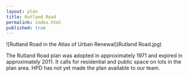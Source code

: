 ```yaml
---
layout: plan
title: Rutland Road
permalink: index.html
published: true
---
```


![Rutland Road in the Atlas of Urban Renewal](Rutland Road.jpg)

The Rutland Road plan was adopted in approximately 1971 and expired in approximately 2011. It calls for residential and public space on lots in the plan area. HPD has not yet made the plan available to our team.